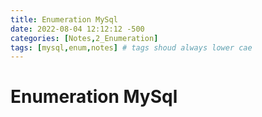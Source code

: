 ```yaml
---
title: Enumeration MySql
date: 2022-08-04 12:12:12 -500
categories: [Notes,2_Enumeration]
tags: [mysql,enum,notes] # tags shoud always lower cae
---
```

# Enumeration MySql


